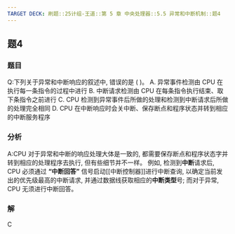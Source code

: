 ```yaml
---
TARGET DECK: 刷题::25计组-王道::第 5 章 中央处理器::5.5 异常和中断机制::题4
---
```

## 题4
### 题目
Q:下列关于异常和中断响应的叙述中, 错误的是 ( )。
A. 异常事件检测由 CPU 在执行每一条指令的过程中进行
B. 中断请求检测由 CPU 在每条指令执行结束、取下条指令之前进行
C. CPU 检测到异常事件后所做的处理和检测到中断请求后所做的处理完全相同
D. CPU 在中断响应时会关中断、保存断点和程序状态并转到相应的中断服务程序
### 分析
A:CPU 对于异常和中断的响应处理大体是一致的, 都需要保存断点和程序状态字并转到相应的处理程序去执行, 但有些细节并不一样。
例如, 检测到**中断**请求后, CPU 必须通过 **“中断回答”** 信号启动[[中断控制器]]进行中断查询, 以确定当前发出的优先级最高的中断请求, 并通过数据线获取相应的**中断类型**号; 
而对于异常, CPU 无须进行中断回答。
### 解
C
<!--ID: 1727368451427-->
